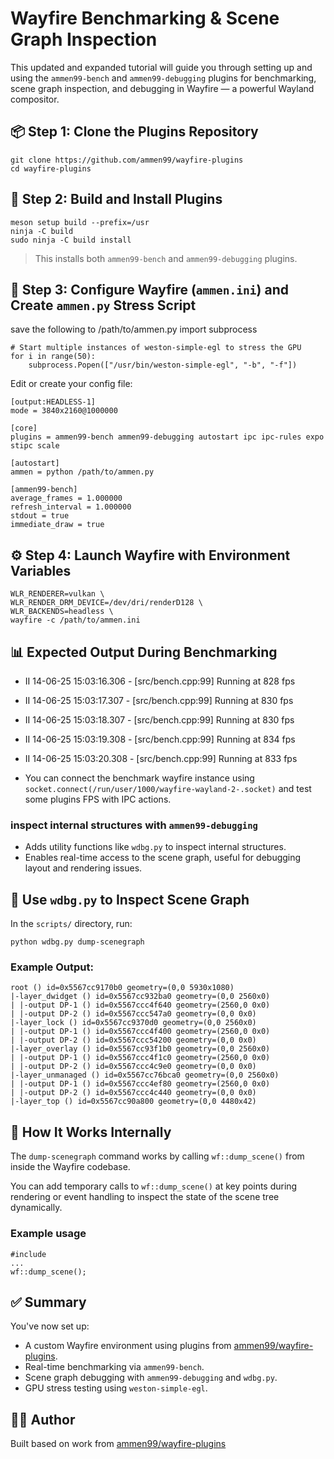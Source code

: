 Wayfire Benchmarking & Scene Graph Inspection
================================================================

This updated and expanded tutorial will guide you through setting up and using the `ammen99-bench` and `ammen99-debugging` plugins for benchmarking, scene graph inspection, and debugging in Wayfire — a powerful Wayland compositor.

📦 Step 1: Clone the Plugins Repository
---------------------------------------

    git clone https://github.com/ammen99/wayfire-plugins 
    cd wayfire-plugins

🔧 Step 2: Build and Install Plugins
------------------------------------

    meson setup build --prefix=/usr
    ninja -C build
    sudo ninja -C build install

> This installs both `ammen99-bench` and `ammen99-debugging` plugins.

📄 Step 3: Configure Wayfire (`ammen.ini`) and Create `ammen.py` Stress Script
------------------------------------
save the following to /path/to/ammen.py
    import subprocess
    
    # Start multiple instances of weston-simple-egl to stress the GPU
    for i in range(50):
        subprocess.Popen(["/usr/bin/weston-simple-egl", "-b", "-f"])

Edit or create your config file:

    [output:HEADLESS-1]
    mode = 3840x2160@1000000
    
    [core]
    plugins = ammen99-bench ammen99-debugging autostart ipc ipc-rules expo stipc scale
    
    [autostart]
    ammen = python /path/to/ammen.py
    
    [ammen99-bench]
    average_frames = 1.000000
    refresh_interval = 1.000000
    stdout = true
    immediate_draw = true

⚙️ Step 4: Launch Wayfire with Environment Variables
----------------------------------------------------

    WLR_RENDERER=vulkan \
    WLR_RENDER_DRM_DEVICE=/dev/dri/renderD128 \
    WLR_BACKENDS=headless \
    wayfire -c /path/to/ammen.ini
    
📊 Expected Output During Benchmarking
--------------------------------------

- II 14-06-25 15:03:16.306 - [src/bench.cpp:99] Running at 828 fps
- II 14-06-25 15:03:17.307 - [src/bench.cpp:99] Running at 830 fps
- II 14-06-25 15:03:18.307 - [src/bench.cpp:99] Running at 830 fps
- II 14-06-25 15:03:19.308 - [src/bench.cpp:99] Running at 834 fps
- II 14-06-25 15:03:20.308 - [src/bench.cpp:99] Running at 833 fps
  
- You can connect the benchmark wayfire instance using `socket.connect(/run/user/1000/wayfire-wayland-2-.socket)` and test some plugins FPS with IPC actions.

### inspect internal structures with `ammen99-debugging`

*   Adds utility functions like `wdbg.py` to inspect internal structures.
*   Enables real-time access to the scene graph, useful for debugging layout and rendering issues.

🧪 Use `wdbg.py` to Inspect Scene Graph
-----------------------------------------------

In the `scripts/` directory, run:

    python wdbg.py dump-scenegraph

### Example Output:

    root () id=0x5567cc9170b0 geometry=(0,0 5930x1080)
    |-layer_dwidget () id=0x5567cc932ba0 geometry=(0,0 2560x0)
    | |-output DP-1 () id=0x5567ccc4f640 geometry=(2560,0 0x0)
    | |-output DP-2 () id=0x5567ccc547a0 geometry=(0,0 0x0)
    |-layer_lock () id=0x5567cc9370d0 geometry=(0,0 2560x0)
    | |-output DP-1 () id=0x5567ccc4f400 geometry=(2560,0 0x0)
    | |-output DP-2 () id=0x5567ccc54200 geometry=(0,0 0x0)
    |-layer_overlay () id=0x5567cc93f1b0 geometry=(0,0 2560x0)
    | |-output DP-1 () id=0x5567ccc4f1c0 geometry=(2560,0 0x0)
    | |-output DP-2 () id=0x5567ccc4c9e0 geometry=(0,0 0x0)
    |-layer_unmanaged () id=0x5567cc76bca0 geometry=(0,0 2560x0)
    | |-output DP-1 () id=0x5567ccc4ef80 geometry=(2560,0 0x0)
    | |-output DP-2 () id=0x5567ccc4c440 geometry=(0,0 0x0)
    |-layer_top () id=0x5567cc90a800 geometry=(0,0 4480x42)

📌 How It Works Internally
--------------------------

The `dump-scenegraph` command works by calling `wf::dump_scene()` from inside the Wayfire codebase.

You can add temporary calls to `wf::dump_scene()` at key points during rendering or event handling to inspect the state of the scene tree dynamically.

### Example usage

    #include 
    ...
    wf::dump_scene();

✅ Summary
---------

You've now set up:

*   A custom Wayfire environment using plugins from [ammen99/wayfire-plugins](https://github.com/ammen99/wayfire-plugins).
*   Real-time benchmarking via `ammen99-bench`.
*   Scene graph debugging with `ammen99-debugging` and `wdbg.py`.
*   GPU stress testing using `weston-simple-egl`.


🧑‍💻 Author
------------

Built based on work from [ammen99/wayfire-plugins](https://github.com/ammen99/wayfire-plugins)
